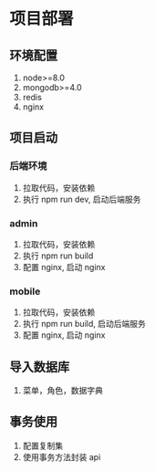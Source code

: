 # 项目部署

## 环境配置

1. node>=8.0
2. mongodb>=4.0
3. redis
4. nginx

## 项目启动

### 后端环境

1. 拉取代码，安装依赖
2. 执行 npm run dev, 启动后端服务

### admin

1. 拉取代码，安装依赖
2. 执行 npm run build
3. 配置 nginx, 启动 nginx

### mobile

1. 拉取代码，安装依赖
2. 执行 npm run build, 启动后端服务
3. 配置 nginx, 启动 nginx

## 导入数据库

1. 菜单，角色，数据字典

## 事务使用

1. 配置复制集
2. 使用事务方法封装 api
